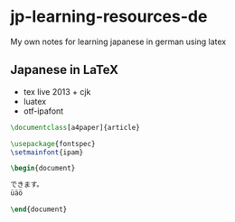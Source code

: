 # jp-learning-resources-de


My own notes for learning japanese in german using latex



## Japanese in LaTeX

* tex live 2013 + cjk
* luatex
* otf-ipafont


```latex
\documentclass[a4paper]{article}

\usepackage{fontspec}
\setmainfont{ipam}

\begin{document}

できます。
üäö

\end{document}

```

